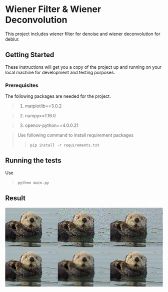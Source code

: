 # Wiener Filter & Wiener Deconvolution

This project includes wiener filter for denoise and wiener deconvolution for deblur.
## Getting Started

These instructions will get you a copy of the project up and running on your local machine for development and testing purposes.

### Prerequisites
The following packages are needed for the project.

> 1. matplotlib==3.0.2

> 2. numpy==1.16.0

> 3. opencv-python==4.0.0.21

> Use following command to install requirement packages
>> `pip install -r requirements.txt`

## Running the tests

Use
    
> `python main.py`

## Result

![Result Sample](https://raw.githubusercontent.com/linlikuo/Wiener-filter/master/result%20sample.png)
